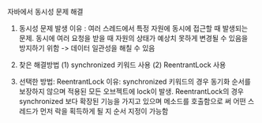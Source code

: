 자바에서 동시성 문제 해결

1. 동시성 문제 발생 이유 : 여러 스레드에서 특정 자원에 동시에 접근할 때 발생되는 문제. 동시에 여러 요청을 받을 때 자원의 상태가 예상치 못하게 변경될 수 있음을 방지하기 위함 -> 데이터 일관성을 해칠 수 있음

2. 찾은 해결방법
   (1) synchronized 키워드 사용
   (2) ReentrantLock 사용
   
3. 선택한 방법: ReentrantLock
   이유: synchronized 키워드의 경우 동기화 순서를 보장하지 않으며 적용된 모든 오브젝트에 lock이 발생. ReentrantLock의 경우 
   synchronized 보다 확장된 기능을 가지고 있으며 메소드를 호출함으로 써 어떤 스레드가 먼저 락을 획득하게 될 지 순서 지정이 가능함
